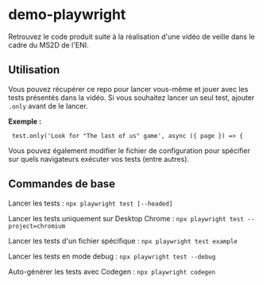 # demo-playwright

Retrouvez le code produit suite à la réalisation d'une vidéo de veille dans le cadre du MS2D de l'ENI.

## Utilisation

Vous pouvez récupérer ce repo pour lancer vous-même et jouer avec les tests présentés dans la vidéo.
Si vous souhaitez lancer un seul test, ajouter ```.only``` avant de le lancer.

**Exemple :**
```
 test.only('Look for "The last of us" game', async ({ page }) => {
```

Vous pouvez également modifier le fichier de configuration pour spécifier sur quels navigateurs exécuter vos tests (entre autres).

## Commandes de base

Lancer les tests : 
```npx playwright test [--headed]```

Lancer les tests uniquement sur Desktop Chrome :
```npx playwright test --project=chromium```

Lancer les tests d'un fichier spécifique :
```npx playwright test example```

Lancer les tests en mode debug :
```npx playwright test --debug```

Auto-générer les tests avec Codegen :
```npx playwright codegen```

